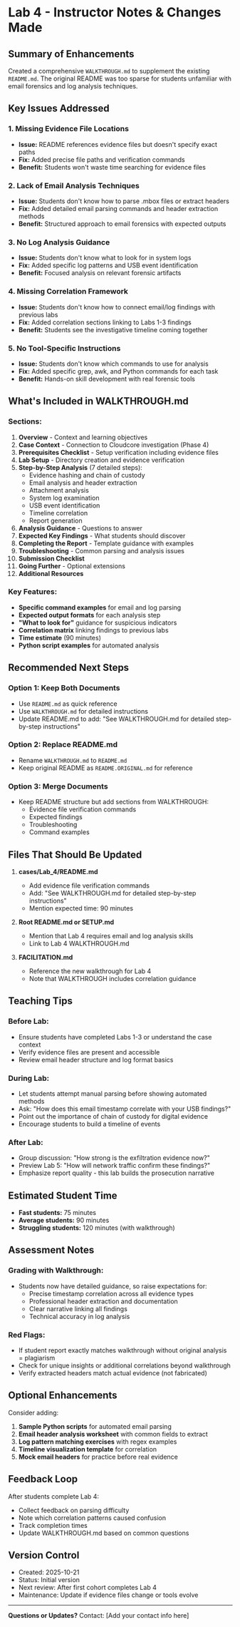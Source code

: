 # Lab 4 - Instructor Notes & Changes Made

## Summary of Enhancements

Created a comprehensive `WALKTHROUGH.md` to supplement the existing `README.md`. The original README was too sparse for students unfamiliar with email forensics and log analysis techniques.

## Key Issues Addressed

### 1. Missing Evidence File Locations
- **Issue:** README references evidence files but doesn't specify exact paths
- **Fix:** Added precise file paths and verification commands
- **Benefit:** Students won't waste time searching for evidence files

### 2. Lack of Email Analysis Techniques
- **Issue:** Students don't know how to parse .mbox files or extract headers
- **Fix:** Added detailed email parsing commands and header extraction methods
- **Benefit:** Structured approach to email forensics with expected outputs

### 3. No Log Analysis Guidance
- **Issue:** Students don't know what to look for in system logs
- **Fix:** Added specific log patterns and USB event identification
- **Benefit:** Focused analysis on relevant forensic artifacts

### 4. Missing Correlation Framework
- **Issue:** Students don't know how to connect email/log findings with previous labs
- **Fix:** Added correlation sections linking to Labs 1-3 findings
- **Benefit:** Students see the investigative timeline coming together

### 5. No Tool-Specific Instructions
- **Issue:** Students don't know which commands to use for analysis
- **Fix:** Added specific grep, awk, and Python commands for each task
- **Benefit:** Hands-on skill development with real forensic tools

## What's Included in WALKTHROUGH.md

### Sections:
1. **Overview** - Context and learning objectives
2. **Case Context** - Connection to Cloudcore investigation (Phase 4)
3. **Prerequisites Checklist** - Setup verification including evidence files
4. **Lab Setup** - Directory creation and evidence verification
5. **Step-by-Step Analysis** (7 detailed steps):
   - Evidence hashing and chain of custody
   - Email analysis and header extraction
   - Attachment analysis
   - System log examination
   - USB event identification
   - Timeline correlation
   - Report generation
6. **Analysis Guidance** - Questions to answer
7. **Expected Key Findings** - What students should discover
8. **Completing the Report** - Template guidance with examples
9. **Troubleshooting** - Common parsing and analysis issues
10. **Submission Checklist**
11. **Going Further** - Optional extensions
12. **Additional Resources**

### Key Features:
- **Specific command examples** for email and log parsing
- **Expected output formats** for each analysis step
- **"What to look for"** guidance for suspicious indicators
- **Correlation matrix** linking findings to previous labs
- **Time estimate** (90 minutes)
- **Python script examples** for automated analysis

## Recommended Next Steps

### Option 1: Keep Both Documents
- Use `README.md` as quick reference
- Use `WALKTHROUGH.md` for detailed instructions
- Update README.md to add: "See WALKTHROUGH.md for detailed step-by-step instructions"

### Option 2: Replace README.md
- Rename `WALKTHROUGH.md` to `README.md`
- Keep original README as `README.ORIGINAL.md` for reference

### Option 3: Merge Documents
- Keep README structure but add sections from WALKTHROUGH:
  - Evidence file verification commands
  - Expected findings
  - Troubleshooting
  - Command examples

## Files That Should Be Updated

1. **cases/Lab_4/README.md**
   - Add evidence file verification commands
   - Add: "See WALKTHROUGH.md for detailed step-by-step instructions"
   - Mention expected time: 90 minutes

2. **Root README.md or SETUP.md**
   - Mention that Lab 4 requires email and log analysis skills
   - Link to Lab 4 WALKTHROUGH.md

3. **FACILITATION.md**
   - Reference the new walkthrough for Lab 4
   - Note that WALKTHROUGH includes correlation guidance

## Teaching Tips

### Before Lab:
- Ensure students have completed Labs 1-3 or understand the case context
- Verify evidence files are present and accessible
- Review email header structure and log format basics

### During Lab:
- Let students attempt manual parsing before showing automated methods
- Ask: "How does this email timestamp correlate with your USB findings?"
- Point out the importance of chain of custody for digital evidence
- Encourage students to build a timeline of events

### After Lab:
- Group discussion: "How strong is the exfiltration evidence now?"
- Preview Lab 5: "How will network traffic confirm these findings?"
- Emphasize report quality - this lab builds the prosecution narrative

## Estimated Student Time

- **Fast students:** 75 minutes
- **Average students:** 90 minutes
- **Struggling students:** 120 minutes (with walkthrough)

## Assessment Notes

### Grading with Walkthrough:
- Students now have detailed guidance, so raise expectations for:
  - Precise timestamp correlation across all evidence types
  - Professional header extraction and documentation
  - Clear narrative linking all findings
  - Technical accuracy in log analysis

### Red Flags:
- If student report exactly matches walkthrough without original analysis = plagiarism
- Check for unique insights or additional correlations beyond walkthrough
- Verify extracted headers match actual evidence (not fabricated)

## Optional Enhancements

Consider adding:
1. **Sample Python scripts** for automated email parsing
2. **Email header analysis worksheet** with common fields to extract
3. **Log pattern matching exercises** with regex examples
4. **Timeline visualization template** for correlation
5. **Mock email headers** for practice before real evidence

## Feedback Loop

After students complete Lab 4:
- Collect feedback on parsing difficulty
- Note which correlation patterns caused confusion
- Track completion times
- Update WALKTHROUGH.md based on common questions

## Version Control

- Created: 2025-10-21
- Status: Initial version
- Next review: After first cohort completes Lab 4
- Maintenance: Update if evidence files change or tools evolve

---

**Questions or Updates?**
Contact: [Add your contact info here]